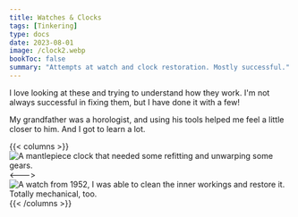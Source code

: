 ```yaml
---
title: Watches & Clocks
tags: [Tinkering]
type: docs
date: 2023-08-01
image: /clock2.webp
bookToc: false
summary: "Attempts at watch and clock restoration. Mostly successful."
---
```

I love looking at these and trying to understand how they work. I'm not always successful in fixing them, but I have done it with a few!

My grandfather was a horologist, and using his tools helped me feel a little closer to him. And I got to learn a lot. 

{{< columns >}}
![A mantlepiece clock that needed some refitting and unwarping some gears.](/clock1.webp)
<--->
![A watch from 1952, I was able to clean the inner workings and restore it. Totally mechanical, too.](/clock3.webp)
{{< /columns >}}
